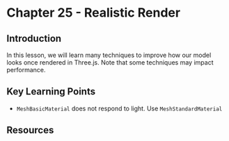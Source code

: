 # Chapter 25 - Realistic Render 

## Introduction 
In this lesson, we will learn many techniques to improve how our model looks once rendered in Three.js. Note that some techniques may impact performance. 

## Key Learning Points 
- `MeshBasicMaterial` does not respond to light. Use `MeshStandardMaterial`


## Resources 
